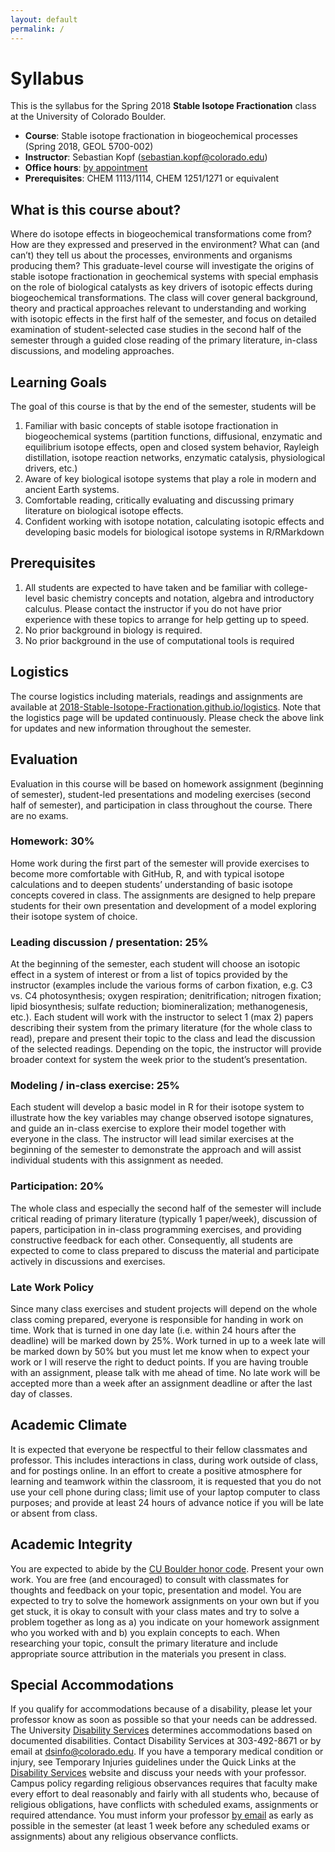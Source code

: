 ```yaml
---
layout: default
permalink: /
---
```


# Syllabus

This is the syllabus for the Spring 2018 **Stable Isotope Fractionation** class at the University of Colorado Boulder.

- **Course**: Stable isotope fractionation in biogeochemical processes (Spring 2018, GEOL 5700-002)
- **Instructor**: Sebastian Kopf ([sebastian.kopf@colorado.edu](mailto:sebastian.kopf@colorado.edu))
- **Office hours**: [by appointment](mailto:sebastian.kopf@colorado.edu)
- **Prerequisites**: CHEM 1113/1114, CHEM 1251/1271 or equivalent

## What is this course about?

Where do isotope effects in biogeochemical transformations come from? How are they expressed and preserved in the environment? What can (and can’t) they tell us about the processes, environments and organisms producing them? This graduate-level course will investigate the origins of stable isotope fractionation in geochemical systems with special emphasis on the role of biological catalysts as key drivers of isotopic effects during biogeochemical transformations.  The class will cover general background, theory and practical approaches relevant to understanding and working with isotopic effects in the first half of the semester, and focus on detailed examination of student-selected case studies in the second half of the semester through a guided close reading of the primary literature, in-class discussions, and modeling approaches.

## Learning Goals

The goal of this course is that by the end of the semester, students will be

1. Familiar with basic concepts of stable isotope fractionation in biogeochemical systems (partition functions, diffusional, enzymatic and equilibrium isotope effects, open and closed system behavior, Rayleigh distillation, isotope reaction networks, enzymatic catalysis, physiological drivers, etc.)
2. Aware of key biological isotope systems that play a role in modern and ancient Earth systems.
3. Comfortable reading, critically evaluating and discussing primary literature on biological isotope effects.
4. Confident working with isotope notation, calculating isotopic effects and developing basic models for biological isotope systems in R/RMarkdown

## Prerequisites

1. All students are expected to have taken and be familiar with college-level basic chemistry concepts and notation, algebra and introductory calculus. Please contact the instructor if you do not have prior experience with these topics to arrange for help getting up to speed.
2. No prior background in biology is required.
3. No prior background in the use of computational tools is required

## Logistics

The course logistics including materials, readings and assignments are available at [2018-Stable-Isotope-Fractionation.github.io/logistics](https://2018-Stable-Isotope-Fractionation.github.io/logistics). Note that the logistics page will be updated continuously. Please check the above link for updates and new information throughout the semester.

## Evaluation

Evaluation in this course will be based on homework assignment (beginning of semester), student-led presentations and modeling exercises (second half of semester), and participation in class throughout the course. There are no exams.

### Homework: 30%

Home work during the first part of the semester will provide exercises to become more comfortable with GitHub, R, and with typical isotope calculations and to deepen students’ understanding of basic isotope concepts covered in class. The assignments are designed to help prepare students for their own presentation and development of a model exploring their isotope system of choice.

### Leading discussion / presentation: 25%

At the beginning of the semester, each student will choose an isotopic effect in a system of interest or from a list of topics provided by the instructor (examples include the various forms of carbon fixation, e.g. C3 vs. C4 photosynthesis; oxygen respiration; denitrification; nitrogen fixation; lipid biosynthesis; sulfate reduction; biomineralization; methanogenesis, etc.). Each student will work with the instructor to select 1 (max 2) papers describing their system from the primary literature (for the whole class to read), prepare and present their topic to the class and lead the discussion of the selected readings. Depending on the topic, the instructor will provide broader context for system the week prior to the student’s presentation.

### Modeling / in-class exercise: 25%

Each student will develop a basic model in R for their isotope system to illustrate how the key variables may change observed isotope signatures, and guide an in-class exercise to explore their model together with everyone in the class. The instructor will lead similar exercises at the beginning of the semester to demonstrate the approach and will assist individual students with this assignment as needed.

### Participation: 20%

The whole class and especially the second half of the semester will include critical reading of primary literature (typically 1 paper/week), discussion of papers, participation in in-class programming exercises, and providing constructive feedback for each other. Consequently, all students are expected to come to class prepared to discuss the material and participate actively in discussions and exercises.

### Late Work Policy

Since many class exercises and student projects will depend on the whole class coming prepared, everyone is responsible for handing in work on time. Work that is turned in one day late (i.e. within 24 hours after the deadline) will be marked down by 25%. Work turned in up to a week late will be marked down by 50% but you must let me know when to expect your work or I will reserve the right to deduct points. If you are having trouble with an assignment, please talk with me ahead of time. No late work will be accepted more than a week after an assignment deadline or after the last day of classes.


## Academic Climate

It is expected that everyone be respectful to their fellow classmates and professor. This includes interactions in class, during work outside of class, and for postings online. In an effort to create a positive atmosphere for learning and teamwork within the classroom, it is requested that you do not use your cell phone during class; limit use of your laptop computer to class purposes; and provide at least 24 hours of advance notice if you will be late or absent from class.

## Academic Integrity

You are expected to abide by the [CU Boulder honor code](http://honorcode.colorado.edu). Present your own work. You are free (and encouraged) to consult with classmates for thoughts and feedback on your topic, presentation and model. You are expected to try to solve the homework assignments on your own but if you get stuck, it is okay to consult with your class mates and try to solve a problem together as long as a) you indicate on your homework assignment who you worked with and b) you explain concepts to each. When researching your topic, consult the primary literature and include appropriate source attribution in the materials you present in class.

## Special Accommodations

If you qualify for accommodations because of a disability, please let your professor know as soon as possible so that your needs can be addressed. The University [Disability Services](http://www.colorado.edu/disabilityservices/) determines accommodations based on documented disabilities. Contact Disability Services at 303-492-8671 or by email at [dsinfo@colorado.edu](mailto:dsinfo@colorado.edu). If you have a temporary medical condition or injury, see Temporary Injuries guidelines under the Quick Links at the [Disability Services](http://www.colorado.edu/disabilityservices/) website and discuss your needs with your professor. Campus policy regarding religious observances requires that faculty make every effort to deal reasonably and fairly with all students who, because of religious obligations, have conflicts with scheduled exams, assignments or required attendance. You must inform your professor [by email](mailto:sebastian.kopf@colorado.edu) as early as possible in the semester (at least 1 week before any scheduled exams or assignments) about any religious observance conflicts.

